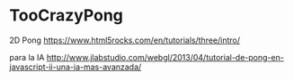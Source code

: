 # TooCrazyPong
2D Pong 
https://www.html5rocks.com/en/tutorials/three/intro/


para la IA
http://www.jlabstudio.com/webgl/2013/04/tutorial-de-pong-en-javascript-ii-una-ia-mas-avanzada/
